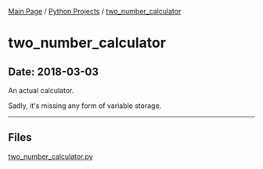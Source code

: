 [Main Page](/) / [Python Projects](/python) / [two_number_calculator](/python/2018-03-03_two_number_calculator)

# two_number_calculator

## Date: 2018-03-03

An actual calculator.

Sadly, it's missing any form of variable storage.

-----

## Files

[two_number_calculator.py](two_number_calculator.py)